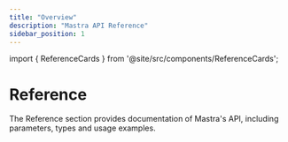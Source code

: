 ```yaml
---
title: "Overview"
description: "Mastra API Reference"
sidebar_position: 1
---
```


import { ReferenceCards } from '@site/src/components/ReferenceCards';

# Reference

The Reference section provides documentation of Mastra's API, including parameters, types and usage examples.

<ReferenceCards />
